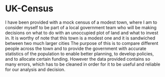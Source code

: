 # UK-Census
I have been provided with a mock census of a modest town, where I am to consider myself to be part of a local government team who will be making decisions on what to do with an unoccupied plot of land and what to invest in.  It is worthy of note that this town is a modest one and it is sandwiched between two much larger cities
The purpose of this is to compare different people across the town and to provide the government with accurate statistics of the population to enable better planning, to develop policies, and to allocate certain funding.
However the data provided contains so many errors, which has to be cleaned in order for it to be useful and reliable for our analysis and decision.
